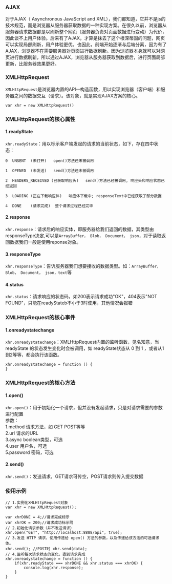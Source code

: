 ### AJAX
对于AJAX（ Asynchronous JavaScript and XML），我们都知道，它并不是js的技术规范，而是浏览器从服务器获取数据的一种实现方案。在很久以前，浏览器从服务器请求数据都是以刷新整个网页（服务器负责对页面数据进行变动）为代价，因此谈不上用户体验。后来有了AJAX，才算是抹去了这个根深蒂固的问题，网页可以实现局部刷新，用户体验更优。也因此，前端开始逐渐与后端分离，因为有了AJAX，浏览器不在需要服务器对页面进行数据刷新。因为浏览器本身就可以对网页进行数据刷新，所以通过AJAX，浏览器从服务器获取到数据后，进行页面局部更新，比服务器效果更好。

### XMLHttpRequest
`XMLHttpRequest`是浏览器内置的API--构造函数，用以实现浏览器（客户端）和服务器之间的数据交互（请求）。该对象，就是实现AJAX方案的核心。   

```
var xhr = new XMLHttpRequest()
```
### XMLHttpRequest的核心属性
#### 1.readyState

`xhr.readyState`：用以标示客户端发起的请求的当前状态，如下，存在四中状态：      

`0	UNSENT  (未打开)	open()方法还未被调用` 
         
`1	OPENED  (未发送)	send()方法还未被调用  `       

`2	HEADERS_RECEIVED (已获取响应头)	send()方法已经被调用, 响应头和响应状态已经返回`
   
`3	LOADING (正在下载响应体)	响应体下载中; responseText中已经获取了部分数据 `
  
`4	DONE    (请求完成)	整个请求过程已经完毕 `

#### 2.response
`xhr.response`：请求后的响应实体，即服务器给我们返回的数据，其类型由responseType决定,可以是`ArrayBuffer， Blob， Document， json`，对于读取返回数据我们一般是使用reponse对象。

#### 3.responseType
`xhr.responseType`：告诉服务器我们想要接收的数据类型。如：`ArrayBuffer， Blob， Document， json，text`等

#### 4.status
`xhr.status`：请求响应的状态码，如200表示请求成功"OK"，404表示"NOT FOUND"，只能在readyStateb不小于3时使用，其他情况会报错


### XMLHttpRequest的核心事件
#### 1.onreadystatechange
`xhr.onreadystatechange`：XMLHttpRequest内置的监听函数，见名知意，当 readyState 的状态发生变化时会被调用，如 readyState状态从 0 到 1 ，或者从1到2等等，都会执行该函数。
```
xhr.onreadystatechange = function () {
}
```

### XMLHttpRequest的核心方法
#### 1.open()
`xhr.open()`：用于初始化一个请求，但并没有发起请求，只是对请求需要的参数进行配置   
参数：  
1.method 请求方法，如 GET POST等等   
2.url 请求的URL   
3.async boolean类型，可选   
4.user 用户名，可选   
5.password 密码，可选   

#### 2.send()  
`xhr.send()`：发送请求，GET请求可传空，POST请求则传入提交数据
### 使用示例


	// 1.实例化XMLHttpRequest对象
	var xhr = new XMLHttpRequest();
	
	var xhrDONE = 4;//请求完成标示
	var xhrOK = 200;//请求成功标示附
	// 2.初始化请求参数（并不发送请求）
	xhr.open("GET", "http://localhost:8888/api", true);
	// 3.发送 HTTP 请求，使用传递给 open() 方法的参数，以及传递给该方法的可选请求体。
	xhr.send(); //POST时 xhr.send(data);
	// 4.监听每次请求状态的变化，直到请求完成
	xhr.onreadystatechange = function () {
		if(xhr.readyState === xhrDONE && xhr.status === xhrOK) {
		    console.log(xhr.response);
		}
	}

